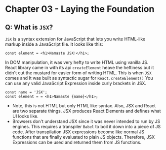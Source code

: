 # Chapter 03 - Laying the Foundation
## Q: What is `JSX`?
`JSX` is a syntax extension for JavaScript that lets you write HTML-like markup inside a JavaScript file. It looks like this:
```
const element = <h1>Namaste JSX!</h1>;
```
In DOM manipulation, it was very hefty to write HTML using vanilla JS. React library came in with its api `createElement` heave the heftiness but it didn't cut the mustard for easier form of writing HTML. This is when `JSX` comes and It was built as syntactic sugar for `React.createElement()`
You can use any valid JavaScript Expression inside curly brackets in JSX.
```
const name = 'JSX';
const element = = <h1>Namaste {name}</h1>;
```

* Note, this is not HTML but only HTML like syntax. Also, JSX and React are two separate things. JSX produces React Elements and defines what UI looks like.
* Browsers don't understand JSX since it was never intended to run by JS engines. This requires a transpiler `Babel` to boil it down into a piece of JS code. After transpilation JSX expressions become like normal JS functions that are finally evaluated to plain JS objects. Therefore, JSX Expressions can be used and returned them from JS functions.

